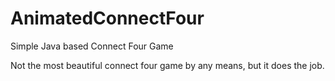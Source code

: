 # AnimatedConnectFour
Simple Java based Connect Four Game

Not the most beautiful connect four game by any means, but it does the job. 
